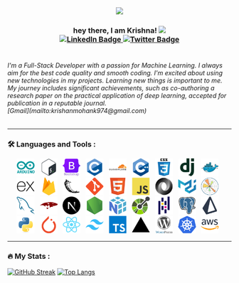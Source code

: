 <div id="header" align="center">
  <img src="https://media.giphy.com/media/M9gbBd9nbDrOTu1Mqx/giphy.gif" width="100"/>
</div>

<h3 align="center">
  hey there, I am Krishna!    <img src="https://media.giphy.com/media/hvRJCLFzcasrR4ia7z/giphy.gif" width="30px"/>
<br>
  <div id="badges" align="center">
  <a href="https://www.linkedin.com/in/krishna-mohan-194124167/" target="_blank">
    <img src="https://img.shields.io/badge/LinkedIn-blue?style=for-the-badge&logo=linkedin&logoColor=white" alt="LinkedIn Badge"/>
  </a>
<!--   <a href="">
    <img src="https://img.shields.io/badge/YouTube-red?style=for-the-badge&logo=youtube&logoColor=white" alt="Youtube Badge"/>
  </a> -->
  <a href="https://twitter.com/Krshxxna" target="_blank">
    <img src="https://img.shields.io/badge/Twitter-blue?style=for-the-badge&logo=twitter&logoColor=white" alt="Twitter Badge"/>
  </a>
    <br>
    <img src="https://komarev.com/ghpvc/?username=krishna9358&style=flat-square&color=blue" alt=""/>
</div>

  
</h3>
<h6>
  I'm a Full-Stack Developer with a passion for Machine Learning. I always aim for the best code quality and smooth coding. I'm excited about using new technologies in my projects. Learning new things is important to me. My journey includes significant achievements, such as co-authoring a research paper on the practical application of deep learning, accepted for publication in a reputable journal.
<br>
[Gmail](mailto:krishanmohank974@gmail.com)
</h6>




---

### :hammer_and_wrench: Languages and Tools :
<div align="center">
  <img src="https://github.com/devicons/devicon/blob/master/icons/arduino/arduino-original-wordmark.svg" title="arduino" alt="" width="40" height="40"/> &nbsp;
    <img src="https://github.com/devicons/devicon/blob/master/icons/bash/bash-original.svg" title="bash" alt="" width="40" height="40"/> &nbsp;
      <img src="https://github.com/devicons/devicon/blob/master/icons/bootstrap/bootstrap-original-wordmark.svg" title="bootstrap" alt="" width="40" height="40"/> &nbsp;
        <img src="https://github.com/devicons/devicon/blob/master/icons/c/c-original.svg" title="c" alt="" width="40" height="40"/> &nbsp;
          <img src="https://github.com/devicons/devicon/blob/master/icons/cloudflare/cloudflare-original-wordmark.svg" title="cloudflare" alt="" width="40" height="40"/> &nbsp;
            <img src="https://github.com/devicons/devicon/blob/master/icons/cplusplus/cplusplus-original.svg" title="c++" alt="" width="40" height="40"/> &nbsp;
              <img src="https://github.com/devicons/devicon/blob/master/icons/css3/css3-original-wordmark.svg" title="css3" alt="" width="40" height="40"/> &nbsp;
                <img src="https://github.com/devicons/devicon/blob/master/icons/django/django-plain.svg" title="django" alt="" width="40" height="40"/> &nbsp;
                  <img src="https://github.com/devicons/devicon/blob/master/icons/docker/docker-original.svg" title="docker" alt="" width="40" height="40"/> &nbsp;
                    <img src="https://github.com/devicons/devicon/blob/master/icons/express/express-original.svg" title="express" alt="" width="40" height="40"/> &nbsp;
                      <img src="https://github.com/devicons/devicon/blob/master/icons/firebase/firebase-original.svg" title="firebase" alt="" width="40" height="40"/> &nbsp;
                        <img src="https://github.com/devicons/devicon/blob/master/icons/flask/flask-original.svg" title="" alt="flask" width="40" height="40"/> &nbsp;
                          <img src="https://github.com/devicons/devicon/blob/master/icons/git/git-original.svg" title="git" alt="" width="40" height="40"/> &nbsp;
                            <img src="https://github.com/devicons/devicon/blob/master/icons/html5/html5-original.svg" title="html5" alt="" width="40" height="40"/> &nbsp;
                              <img src="https://github.com/devicons/devicon/blob/master/icons/javascript/javascript-original.svg" title="Javascript" alt="" width="40" height="40"/> &nbsp;
                                <img src="https://github.com/devicons/devicon/blob/master/icons/json/json-original.svg" title="json" alt="" width="40" height="40"/> &nbsp;
                                  <img src="https://github.com/devicons/devicon/blob/master/icons/materialui/materialui-original.svg" title="MUI" alt="" width="40" height="40"/> &nbsp;
                                    <img src="https://github.com/devicons/devicon/blob/master/icons/matplotlib/matplotlib-original.svg" title="matplotlib" alt="" width="40" height="40"/> &nbsp;
                                      <img src="https://github.com/devicons/devicon/blob/master/icons/mysql/mysql-original.svg" title="mysql" alt="" width="40" height="40"/> &nbsp;
                                        <img src="https://github.com/devicons/devicon/blob/master/icons/mongoose/mongoose-original.svg" title="mongoose" alt="" width="40" height="40"/> &nbsp;
                                          <img src="https://github.com/devicons/devicon/blob/master/icons/nextjs/nextjs-original.svg" title="nextjs" alt="" width="40" height="40"/> &nbsp;
                                            <img src="https://github.com/devicons/devicon/blob/master/icons/nodejs/nodejs-original.svg" title="nodejs" alt="" width="40" height="40"/> &nbsp;
                                              <img src="https://github.com/devicons/devicon/blob/master/icons/numpy/numpy-original.svg" title="numpy" alt="" width="40" height="40"/> &nbsp;
                                                <img src="https://github.com/devicons/devicon/blob/master/icons/openapi/openapi-original.svg" title="openapi" alt="" width="40" height="40"/> &nbsp;
                                                  <img src="https://github.com/devicons/devicon/blob/master/icons/pandas/pandas-original.svg" title="pandas" alt="" width="40" height="40"/> &nbsp;
                                                    <img src="https://github.com/devicons/devicon/blob/master/icons/postgresql/postgresql-original.svg" title="postgresql" alt="" width="40" height="40"/> &nbsp;
                                                      <img src="https://github.com/devicons/devicon/blob/master/icons/prisma/prisma-original.svg" title="prisma" alt="" width="40" height="40"/> &nbsp;
                                                        <img src="https://github.com/devicons/devicon/blob/master/icons/python/python-original.svg" title="python" alt="" width="40" height="40"/> &nbsp;
                                                          <img src="https://github.com/devicons/devicon/blob/master/icons/pytorch/pytorch-original.svg" title="pytorch" alt="" width="40" height="40"/> &nbsp;
                                                           <img src="https://github.com/devicons/devicon/blob/master/icons/react/react-original.svg" title="react" alt="" width="40" height="40"/> &nbsp;
                                                          <img src="https://github.com/devicons/devicon/blob/master/icons/tailwindcss/tailwindcss-original.svg" title="tailwindcss" alt="" width="40" height="40"/> &nbsp;
                                                           <img src="https://github.com/devicons/devicon/blob/master/icons/typescript/typescript-original.svg" title="typescript" alt="" width="40" height="40"/> &nbsp;
                                                          <img src="https://github.com/devicons/devicon/blob/master/icons/vercel/vercel-original.svg" title="vercel" alt="" width="40" height="40" /> &nbsp;
                                                        <img src="https://github.com/devicons/devicon/blob/master/icons/wordpress/wordpress-original.svg" title="wordpress" alt="" width="40" height="40"/> &nbsp;
                                                          <img src="https://github.com/devicons/devicon/blob/master/icons/kubernetes/kubernetes-original.svg" title="kuberneters" alt="" width="40" height="40"/> &nbsp;
                                                           <img src="https://github.com/devicons/devicon/blob/master/icons/amazonwebservices/amazonwebservices-original-wordmark.svg" title="kuberneters" alt="" width="40" height="40"/> &nbsp;

                                                          
      

</div>

---

### :fire: My Stats :
[![GitHub Streak](http://github-readme-streak-stats.herokuapp.com?user=krishna9358&theme=dark&background=000000)](https://git.io/streak-stats)
[![Top Langs](https://github-readme-stats.vercel.app/api/top-langs/?username=krishna9358&layout=compact&theme=vision-friendly-dark)](https://github.com/anuraghazra/github-readme-stats)
